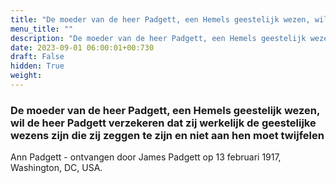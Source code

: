 ```yaml
---
title: "De moeder van de heer Padgett, een Hemels geestelijk wezen, wil de heer Padgett verzekeren dat zij werkelijk de geestelijke wezens zijn die zij zeggen te zijn en niet aan hen moet twijfelen"
menu_title: ""
description: "De moeder van de heer Padgett, een Hemels geestelijk wezen, wil de heer Padgett verzekeren dat zij werkelijk de geestelijke wezens zijn die zij zeggen te zijn en niet aan hen moet twijfelen"
date: 2023-09-01 06:00:01+00:730
draft: False
hidden: True
weight:
---
```

### De moeder van de heer Padgett, een Hemels geestelijk wezen, wil de heer Padgett verzekeren dat zij werkelijk de geestelijke wezens zijn die zij zeggen te zijn en niet aan hen moet twijfelen

Ann Padgett - ontvangen door James Padgett op 13 februari 1917, Washington, DC, USA.
